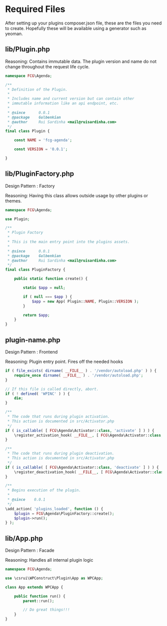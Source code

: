 # Required Files

After setting up your plugins composer.json file, these are the files you need to create.
Hopefully these will be available using a generator such as yeoman.

## lib/Plugin.php

Reasoning: Contains immutable data.
The plugin version and name do not change throughout the request life cycle.

```php
namespace FCG\Agenda;

/**
 * Definition of the Plugin.
 *
 * Includes name and current version but can contain other
 * immutable information like an api endpoint, etc.
 *
 * @since      0.0.1
 * @package    Gulbenkian
 * @author     Rui Sardinha <mail@ruisardinha.com>
 */
final class Plugin {

    const NAME = 'fcg-agenda';

    const VERSION = '0.0.1';

}
```

## lib/PluginFactory.php

Design Pattern : Factory

Reasoning: Having this class allows outside usage by other plugins or themes.

```php
namespace FCG\Agenda;

use Plugin;

/**
 * Plugin Factory
 *
 * This is the main entry point into the plugins assets.
 *
 * @since      0.0.1
 * @package    Gulbenkian
 * @author     Rui Sardinha <mail@ruisardinha.com>
 */
final class PluginFactory {

    public static function create() {

        static $app = null;

        if ( null === $app ) {
            $app = new App( Plugin::NAME, Plugin::VERSION );
        }

        return $app;
    }
}
```

## plugin-name.php

Design Pattern : Frontend

Reasoning: Plugin entry point. Fires off the needed hooks

```php
if ( file_exists( dirname( __FILE__ ) . '/vendor/autoload.php' ) ) {
    require_once dirname( __FILE__ ) . '/vendor/autoload.php';
}

// If this file is called directly, abort.
if ( ! defined( 'WPINC' ) ) {
    die;
}
```

```php
/**
 * The code that runs during plugin activation.
 * This action is documented in src/Activator.php
 */
if ( is_callable( [ FCG\Agenda\Activator::class, 'activate' ] ) ) {
    \register_activation_hook( __FILE__, [ FCG\Agenda\Activator::class, 'activate' ] );
}

/**
 * The code that runs during plugin deactivation.
 * This action is documented in src/Activator.php
 */
if ( is_callable( [ FCG\Agenda\Activator::class, 'deactivate' ] ) ) {
    \register_deactivation_hook( __FILE__, [ FCG\Agenda\Activator::class, 'deactivate' ] );
}
```

```php
/**
 * Begins execution of the plugin.
 *
 * @since    0.0.1
 */
\add_action( 'plugins_loaded', function () {
    $plugin = FCG\Agenda\PluginFactory::create();
    $plugin->run();
} );
```

## lib/App.php

Design Pattern : Facade

Reasoning: Handles all internal plugin logic

```php
namespace FCG\Agenda;

use \csrui\WPConstruct\Plugin\App as WPCApp;

class App extends WPCApp {

    public function run() {
        parent::run();

        // Do great things!!!
    }
}
```